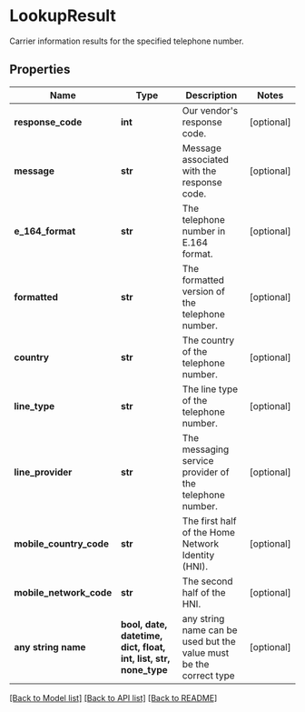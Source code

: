 # LookupResult

Carrier information results for the specified telephone number.

## Properties
Name | Type | Description | Notes
------------ | ------------- | ------------- | -------------
**response_code** | **int** | Our vendor&#39;s response code. | [optional] 
**message** | **str** | Message associated with the response code. | [optional] 
**e_164_format** | **str** | The telephone number in E.164 format. | [optional] 
**formatted** | **str** | The formatted version of the telephone number. | [optional] 
**country** | **str** | The country of the telephone number. | [optional] 
**line_type** | **str** | The line type of the telephone number. | [optional] 
**line_provider** | **str** | The messaging service provider of the telephone number. | [optional] 
**mobile_country_code** | **str** | The first half of the Home Network Identity (HNI). | [optional] 
**mobile_network_code** | **str** | The second half of the HNI. | [optional] 
**any string name** | **bool, date, datetime, dict, float, int, list, str, none_type** | any string name can be used but the value must be the correct type | [optional]

[[Back to Model list]](../README.md#documentation-for-models) [[Back to API list]](../README.md#documentation-for-api-endpoints) [[Back to README]](../README.md)


